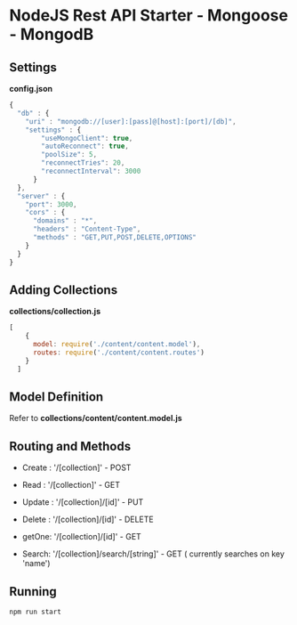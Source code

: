 # NodeJS Rest API Starter - Mongoose - MongodB

## Settings

**config.json**
```javascript
{
  "db" : {
    "uri" : "mongodb://[user]:[pass]@[host]:[port]/[db]",
    "settings" : {
        "useMongoClient": true,
        "autoReconnect": true,
        "poolSize": 5,
        "reconnectTries": 20,
        "reconnectInterval": 3000
      }
  },
  "server" : {
    "port": 3000,
    "cors" : {
      "domains" : "*",
      "headers" : "Content-Type",
      "methods" : "GET,PUT,POST,DELETE,OPTIONS"
    }
  }
}
```

## Adding Collections

**collections/collection.js**

```javascript
[
    {
      model: require('./content/content.model'),
      routes: require('./content/content.routes')
    }
  ]
```

## Model Definition

Refer to **collections/content/content.model.js**

## Routing and Methods

* Create :  '/[collection]' - POST
* Read :  '/[collection]' - GET
* Update : '/[collection]/[id]' - PUT
* Delete : '/[collection]/[id]' - DELETE

* getOne: '/[collection]/[id]' - GET
* Search: '/[collection]/search/[string]' - GET ( currently searches on key 'name')

## Running
`npm run start`
